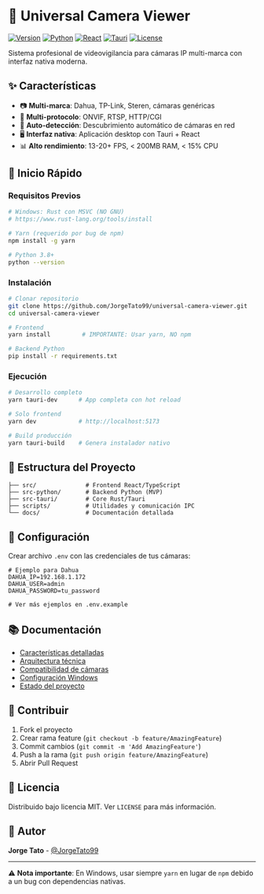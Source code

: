 # 🎥 Universal Camera Viewer

[![Version](https://img.shields.io/badge/version-0.8.0-blue)](https://github.com/JorgeTato99/universal-camera-viewer)
[![Python](https://img.shields.io/badge/python-3.8+-green)](https://www.python.org/)
[![React](https://img.shields.io/badge/react-19-61dafb)](https://react.dev/)
[![Tauri](https://img.shields.io/badge/tauri-2.0-ffc131)](https://tauri.app/)
[![License](https://img.shields.io/badge/license-MIT-brightgreen)](LICENSE)

Sistema profesional de videovigilancia para cámaras IP multi-marca con interfaz nativa moderna.

## ✨ Características

- 📷 **Multi-marca**: Dahua, TP-Link, Steren, cámaras genéricas
- 🔌 **Multi-protocolo**: ONVIF, RTSP, HTTP/CGI
- 🎯 **Auto-detección**: Descubrimiento automático de cámaras en red
- 🖥️ **Interfaz nativa**: Aplicación desktop con Tauri + React
- 📊 **Alto rendimiento**: 13-20+ FPS, < 200MB RAM, < 15% CPU

## 🚀 Inicio Rápido

### Requisitos Previos

```bash
# Windows: Rust con MSVC (NO GNU)
# https://www.rust-lang.org/tools/install

# Yarn (requerido por bug de npm)
npm install -g yarn

# Python 3.8+
python --version
```

### Instalación

```bash
# Clonar repositorio
git clone https://github.com/JorgeTato99/universal-camera-viewer.git
cd universal-camera-viewer

# Frontend
yarn install         # IMPORTANTE: Usar yarn, NO npm

# Backend Python
pip install -r requirements.txt
```

### Ejecución

```bash
# Desarrollo completo
yarn tauri-dev      # App completa con hot reload

# Solo frontend
yarn dev            # http://localhost:5173

# Build producción
yarn tauri-build    # Genera instalador nativo
```

## 📁 Estructura del Proyecto

```
├── src/              # Frontend React/TypeScript
├── src-python/       # Backend Python (MVP)
├── src-tauri/        # Core Rust/Tauri
├── scripts/          # Utilidades y comunicación IPC
└── docs/             # Documentación detallada
```

## 🔧 Configuración

Crear archivo `.env` con las credenciales de tus cámaras:

```env
# Ejemplo para Dahua
DAHUA_IP=192.168.1.172
DAHUA_USER=admin
DAHUA_PASSWORD=tu_password

# Ver más ejemplos en .env.example
```

## 📚 Documentación

- [Características detalladas](docs/FEATURES.md)
- [Arquitectura técnica](docs/ARCHITECTURE.md)
- [Compatibilidad de cámaras](docs/CAMERA_COMPATIBILITY.md)
- [Configuración Windows](docs/WINDOWS_SETUP.md)
- [Estado del proyecto](CURRENT_STATUS.md)

## 🤝 Contribuir

1. Fork el proyecto
2. Crear rama feature (`git checkout -b feature/AmazingFeature`)
3. Commit cambios (`git commit -m 'Add AmazingFeature'`)
4. Push a la rama (`git push origin feature/AmazingFeature`)
5. Abrir Pull Request

## 📄 Licencia

Distribuido bajo licencia MIT. Ver `LICENSE` para más información.

## 👥 Autor

**Jorge Tato** - [@JorgeTato99](https://github.com/JorgeTato99)

---

⚠️ **Nota importante**: En Windows, usar siempre `yarn` en lugar de `npm` debido a un bug con dependencias nativas.